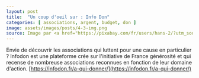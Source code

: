 ```yaml
---
layout: post
title:  "Un coup d'oeil sur : Info Don"
categories: [ associations, argent, budget, don ]
image: assets/images/posts/4-3-img.png
source: Image par <a href="https://pixabay.com/fr/users/hans-2/?utm_source=link-attribution&amp;utm_medium=referral&amp;utm_campaign=image&amp;utm_content=4765498">Hans Braxmeier</a> de <a href="https://pixabay.com/fr/?utm_source=link-attribution&amp;utm_medium=referral&amp;utm_campaign=image&amp;utm_content=4765498">Pixabay</a>
---
```


Envie de découvrir les associations qui luttent pour une cause en particulier ?
Infodon est une plateforme crée sur l'initiative de France générosité et qui recense de nombreuse associations reconnues en fonction de leur domaine d'action.
[https://infodon.fr/a-qui-donner/](https://infodon.fr/a-qui-donner/)
